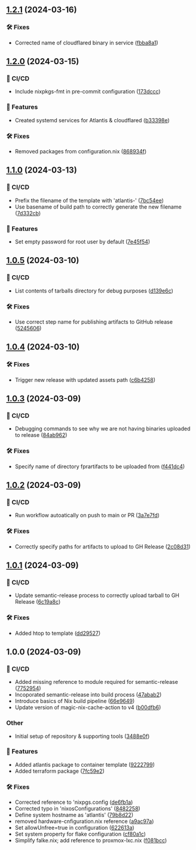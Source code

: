 ## [1.2.1](https://github.com/RoweCloud/lxc-nixos-atlantis/compare/1.2.0...1.2.1) (2024-03-16)


### 🛠 Fixes

* Corrected name of cloudflared binary in service ([fbba8a1](https://github.com/RoweCloud/lxc-nixos-atlantis/commit/fbba8a17297209bf84478dd13d5d583c30b7f666))

## [1.2.0](https://github.com/RoweCloud/lxc-nixos-atlantis/compare/1.1.0...1.2.0) (2024-03-15)


### 🦊 CI/CD

* Include nixpkgs-fmt in pre-commit configuration ([173dccc](https://github.com/RoweCloud/lxc-nixos-atlantis/commit/173dccce809ae7cb356a42549b93e8290de8b5f4))


### 🚀 Features

* Created systemd services for Atlantis & cloudflared ([b33398e](https://github.com/RoweCloud/lxc-nixos-atlantis/commit/b33398e74cdcdc623df5d97e2b397b9b7527ffd6))


### 🛠 Fixes

* Removed packages from configuration.nix ([868934f](https://github.com/RoweCloud/lxc-nixos-atlantis/commit/868934f23c5600f1c09236b273b308da7cb8290c))

## [1.1.0](https://github.com/RoweCloud/lxc-nixos-atlantis/compare/1.0.5...1.1.0) (2024-03-13)


### 🦊 CI/CD

* Prefix the filename of the template with 'atlantis-' ([7bc54ee](https://github.com/RoweCloud/lxc-nixos-atlantis/commit/7bc54eec670d2d2feb72bf095428f9c5e9b06b84))
* Use basename of build path to correctly generate the new filename ([7d332cb](https://github.com/RoweCloud/lxc-nixos-atlantis/commit/7d332cb873ccf3c12c4c97409509f0664c7dfc59))


### 🚀 Features

* Set empty password for root user by default ([7e45f54](https://github.com/RoweCloud/lxc-nixos-atlantis/commit/7e45f543fc4ea2561e6f0bfb1c1e5272d8714c2f))

## [1.0.5](https://github.com/RoweCloud/lxc-nixos-atlantis/compare/1.0.4...1.0.5) (2024-03-10)


### 🦊 CI/CD

* List contents of tarballs directory for debug purposes ([d139e6c](https://github.com/RoweCloud/lxc-nixos-atlantis/commit/d139e6cdf54e69ea28533cafdabe9f464bc39c11))


### 🛠 Fixes

* Use correct step name for publishing artifacts to GitHub release ([5245606](https://github.com/RoweCloud/lxc-nixos-atlantis/commit/524560613e27424ed7d843c347fe7e703646db99))

## [1.0.4](https://github.com/RoweCloud/lxc-nixos-atlantis/compare/1.0.3...1.0.4) (2024-03-10)


### 🛠 Fixes

* Trigger new release with updated assets path ([c6b4258](https://github.com/RoweCloud/lxc-nixos-atlantis/commit/c6b42585d9aaff777b2c4dfa7ea2c3197ce85b4c))

## [1.0.3](https://github.com/RoweCloud/lxc-nixos-atlantis/compare/1.0.2...1.0.3) (2024-03-09)


### 🦊 CI/CD

* Debugging commands to see why we are not having binaries uploaded to release ([84ab962](https://github.com/RoweCloud/lxc-nixos-atlantis/commit/84ab962e47f2b7b59b21a50d989fb614dc80d93a))


### 🛠 Fixes

* Specify name of directory fprartifacts to be uploaded from ([f441dc4](https://github.com/RoweCloud/lxc-nixos-atlantis/commit/f441dc458ea1c545c0442d90cc241846905377d3))

## [1.0.2](https://github.com/RoweCloud/lxc-nixos-atlantis/compare/1.0.1...1.0.2) (2024-03-09)


### 🦊 CI/CD

* Run workflow autoatically on push to main or PR ([3a7e7fd](https://github.com/RoweCloud/lxc-nixos-atlantis/commit/3a7e7fd243f365eb0a68361cce45c25e7de98c10))


### 🛠 Fixes

* Correctly specify paths for artifacts to upload to GH Release ([2c08d31](https://github.com/RoweCloud/lxc-nixos-atlantis/commit/2c08d317374008d851d882993324e96507c9f248))

## [1.0.1](https://github.com/RoweCloud/lxc-nixos-atlantis/compare/1.0.0...1.0.1) (2024-03-09)


### 🦊 CI/CD

* Update semantic-release process to correctly upload tarball to GH Release ([6c19a8c](https://github.com/RoweCloud/lxc-nixos-atlantis/commit/6c19a8c0eab7d61e946e0b392e3f82cc78761a8c))


### 🛠 Fixes

* Added htop to template ([dd29527](https://github.com/RoweCloud/lxc-nixos-atlantis/commit/dd29527875b2c0d144ab33af44e3b028b3944b73))

## 1.0.0 (2024-03-09)


### 🦊 CI/CD

* Added missing reference to module required for semantic-release ([7752954](https://github.com/RoweCloud/lxc-nixos-atlantis/commit/7752954d68ec8836c410b1e820f603a738ddf5b2))
* Incoporated semantic-release into build process ([47abab2](https://github.com/RoweCloud/lxc-nixos-atlantis/commit/47abab26df571ab419df2b75e3255b4ac1434c98))
* Introduce basics of Nix build pipeline ([66e9649](https://github.com/RoweCloud/lxc-nixos-atlantis/commit/66e964979a22e04d2e4a3aba92be986e560235da))
* Update version of magic-nix-cache-action to v4 ([b00dfb6](https://github.com/RoweCloud/lxc-nixos-atlantis/commit/b00dfb6b4aba7df3031841880d2451ab471d5cab))


### Other

* Initial setup of repository & supporting tools ([3488e0f](https://github.com/RoweCloud/lxc-nixos-atlantis/commit/3488e0fe3982ad38923b7acc955e5d50e9ecb8fa))


### 🚀 Features

* Added atlantis package to container template ([9222799](https://github.com/RoweCloud/lxc-nixos-atlantis/commit/92227995cf0300fa30ad4524bc415554990803e5))
* Added terraform package ([7fc59e2](https://github.com/RoweCloud/lxc-nixos-atlantis/commit/7fc59e2c8394c6df5f6fc1edc9d9ec5a8c046400))


### 🛠 Fixes

* Corrected reference to 'nixpgs.config ([de6fb1a](https://github.com/RoweCloud/lxc-nixos-atlantis/commit/de6fb1a98c70cc331b6d2fe7ba9588905b7befb7))
* Corrected typo in 'nixosConfigurations' ([8482258](https://github.com/RoweCloud/lxc-nixos-atlantis/commit/8482258ed32d235c7c288a9767e3bff3b85646e1))
* Define system hostname as 'atlantis' ([79b8d22](https://github.com/RoweCloud/lxc-nixos-atlantis/commit/79b8d220bdce2b385d844e517def3548325eae33))
* removed hardware-cnfiguration.nix reference ([a9ac97a](https://github.com/RoweCloud/lxc-nixos-atlantis/commit/a9ac97a3a11918c98961fc2664368493c71db714))
* Set allowUnfree=true in configuration ([622613a](https://github.com/RoweCloud/lxc-nixos-atlantis/commit/622613a1ddb83bffdbe99220de27a43f35ce9bb0))
* Set system property for flake configuration ([cf80a1c](https://github.com/RoweCloud/lxc-nixos-atlantis/commit/cf80a1c0207c7df9c6a46c99892fc69672115b3f))
* Simplify falke.nix; add reference to proxmox-lxc.nix ([f081bcc](https://github.com/RoweCloud/lxc-nixos-atlantis/commit/f081bccf83b3ef7d8abc2520733a547eb49fbe9d))
